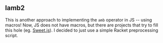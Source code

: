 ## lamb2

This is another approach to implementing the `amb` operator in JS -- using macros! Now, JS does not have macros, but there are projects that try to fill this hole (eg. [Sweet.js](https://www.sweetjs.org)). I decided to just use a simple Racket preprocessing script.

